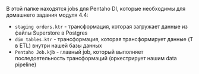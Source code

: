 В этой папке находятся jobs для Pentaho DI, которые необходимы для домашнего задания модуля 4.4:
- `staging orders.ktr` - трансформация, которая загружает данные из файлы Superstore в Postgres
- `dim_tables.ktr` - трансформация, которая трансформирует данные (T в ETL) внутри нашей базы данных
- `Pentaho Job.kjb` - главный job, который выполняет последовтельность трансформаций (оркестрирует нашим data pipeline)
